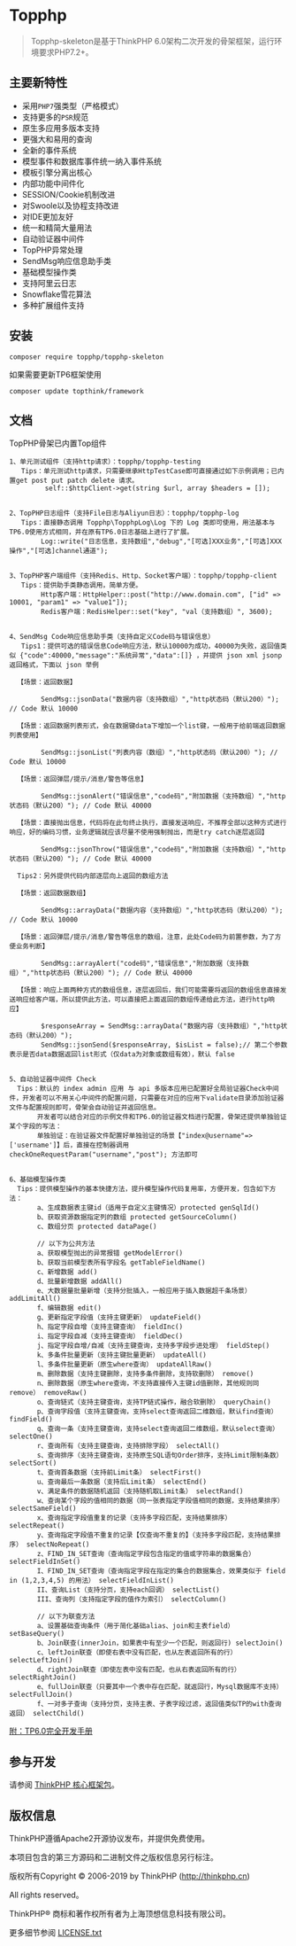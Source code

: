 Topphp
===============

> Topphp-skeleton是基于ThinkPHP 6.0架构二次开发的骨架框架，运行环境要求PHP7.2+。

## 主要新特性

* 采用`PHP7`强类型（严格模式）
* 支持更多的`PSR`规范
* 原生多应用多版本支持
* 更强大和易用的查询
* 全新的事件系统
* 模型事件和数据库事件统一纳入事件系统
* 模板引擎分离出核心
* 内部功能中间件化
* SESSION/Cookie机制改进
* 对Swoole以及协程支持改进
* 对IDE更加友好
* 统一和精简大量用法
* 自动验证器中间件
* TopPHP异常处理
* SendMsg响应信息助手类
* 基础模型操作类
* 支持阿里云日志
* Snowflake雪花算法
* 多种扩展组件支持

## 安装

~~~
composer require topphp/topphp-skeleton
~~~

如果需要更新TP6框架使用
~~~
composer update topthink/framework
~~~

## 文档
TopPHP骨架已内置Top组件
~~~
1、单元测试组件（支持http请求）：topphp/topphp-testing
   Tips：单元测试http请求，只需要继承HttpTestCase即可直接通过如下示例调用；已内置get post put patch delete 请求。
         self::$httpClient->get(string $url, array $headers = []);
         
         
2、TopPHP日志组件（支持File日志与Aliyun日志）：topphp/topphp-log
   Tips：直接静态调用 Topphp\TopphpLog\Log 下的 Log 类即可使用，用法基本与TP6.0使用方式相同，并在原有TP6.0日志基础上进行了扩展。
        Log::write("日志信息，支持数组","debug","[可选]XXX业务","[可选]XXX操作","[可选]channel通道");
        
        
3、TopPHP客户端组件（支持Redis、Http、Socket客户端）：topphp/topphp-client
   Tips：提供助手类静态调用，简单方便。
        Http客户端：HttpHelper::post("http://www.domain.com", ["id" => 10001, "param1" => "value1"]);
        Redis客户端：RedisHelper::set("key", "val（支持数组）", 3600);
        
        
4、SendMsg Code响应信息助手类（支持自定义Code码与错误信息）
   Tips1：提供可选的错误信息Code响应方法，默认10000为成功，40000为失败，返回值类似 {"code":40000,"message":"系统异常","data":[]} ，并提供 json xml jsonp 返回格式，下面以 json 举例
   
  【场景：返回数据】
  
        SendMsg::jsonData("数据内容（支持数组）","http状态码（默认200）"); // Code 默认 10000
        
  【场景：返回数据列表形式，会在数据键data下增加一个list键，一般用于给前端返回数据列表使用】
  
        SendMsg::jsonList("列表内容（数组）","http状态码（默认200）"); // Code 默认 10000
        
  【场景：返回弹层/提示/消息/警告等信息】
  
        SendMsg::jsonAlert("错误信息","code码","附加数据（支持数组）","http状态码（默认200）"); // Code 默认 40000
        
  【场景：直接抛出信息，代码将在此句终止执行，直接发送响应，不推荐全部以这种方式进行响应，好的编码习惯，业务逻辑就应该尽量不使用强制抛出，而是try catch逐层返回】
  
        SendMsg::jsonThrow("错误信息","code码","附加数据（支持数组）","http状态码（默认200）"); // Code 默认 40000
        
  Tips2：另外提供代码内部逐层向上返回的数组方法
  
  【场景：返回数据数组】
  
        SendMsg::arrayData("数据内容（支持数组）","http状态码（默认200）"); // Code 默认 10000
        
  【场景：返回弹层/提示/消息/警告等信息的数组，注意，此处Code码为前置参数，为了方便业务判断】
  
        SendMsg::arrayAlert("code码","错误信息","附加数据（支持数组）","http状态码（默认200）"); // Code 默认 40000
        
  【场景：响应上面两种方式的数组信息，逐层返回后，我们可能需要将返回的数组信息直接发送响应给客户端，所以提供此方法，可以直接把上面返回的数组传递给此方法，进行http响应】
  
        $responseArray = SendMsg::arrayData("数据内容（支持数组）","http状态码（默认200）");
        SendMsg::jsonSend($responseArray, $isList = false);// 第二个参数表示是否data数据返回list形式（仅data为对象或数组有效），默认 false
  
  
5、自动验证器中间件 Check
  Tips：默认的 index admin 应用 与 api 多版本应用已配置好全局验证器Check中间件，开发者可以不用关心中间件的配置问题，只需要在对应的应用下validate目录添加验证器文件与配置规则即可，骨架会自动验证并返回信息。
       开发者可以结合对应的示例文件和TP6.0的验证器文档进行配置，骨架还提供单独验证某个字段的写法：
       单独验证：在验证器文件配置好单独验证的场景【"index@username"=>['username']】后，直接在控制器调用 checkOneRequestParam("username","post"); 方法即可
       
       
6、基础模型操作类
  Tips：提供模型操作的基本快捷方法，提升模型操作代码复用率，方便开发，包含如下方法：
       a、生成数据表主键id（适用于自定义主键情况）protected genSqlId()
       b、获取资源数据指定列的数组 protected getSourceColumn()
       c、数组分页 protected dataPage()
       
       // 以下为公共方法
       a、获取模型抛出的异常报错 getModelError()
       b、获取当前模型表所有字段名 getTableFieldName()
       c、新增数据 add()
       d、批量新增数据 addAll()
       e、大数据量批量新增（支持分批插入，一般应用于插入数据超千条场景） addLimitAll()
       f、编辑数据 edit()
       g、更新指定字段值（支持主键更新） updateField()
       h、指定字段自增（支持主键查询） fieldInc()
       i、指定字段自减（支持主键查询） fieldDec()
       j、指定字段自增/自减（支持主键查询，支持多字段步进处理） fieldStep()
       k、多条件批量更新（支持主键批量更新） updateAll()
       l、多条件批量更新（原生where查询） updateAllRaw()
       m、删除数据（支持主键删除，支持多条件删除，支持软删除） remove()
       n、删除数据（原生where查询，不支持直接传入主键id值删除，其他规则同remove） removeRaw()
       o、查询链式（支持主键查询，支持TP链式操作，融合软删除） queryChain()
       p、查询字段值（支持主键查询，支持select查询返回二维数组，默认find查询） findField()
       q、查询一条（支持主键查询，支持select查询返回二维数组，默认select查询） selectOne()
       r、查询所有（支持主键查询，支持排除字段） selectAll()
       s、查询排序（支持主键查询，支持原生SQL语句Order排序，支持Limit限制条数） selectSort()
       t、查询首条数据（支持前Limit条） selectFirst()
       u、查询最后一条数据（支持后Limit条） selectEnd()
       v、满足条件的数据随机返回（支持随机取Limit条） selectRand()
       w、查询某个字段的值相同的数据（同一张表指定字段值相同的数据，支持结果排序） selectSameField()
       x、查询指定字段值重复的记录（支持多字段匹配，支持结果排序） selectRepeat()
       y、查询指定字段值不重复的记录【仅查询不重复的】（支持多字段匹配，支持结果排序） selectNoRepeat()
       z、FIND_IN_SET查询（查询指定字段包含指定的值或字符串的数据集合） selectFieldInSet()
       I、FIND_IN_SET查询（查询指定字段在指定的集合的数据集合，效果类似于 field in (1,2,3,4,5) 的用法） selectFieldInList()
       II、查询List（支持分页，支持each回调） selectList()
       III、查询列（支持指定字段的值作为索引） selectColumn()
       
       // 以下为联查方法
       a、设置基础查询条件（用于简化基础alias、join和主表field） setBaseQuery()
       b、Join联查(innerJoin，如果表中有至少一个匹配，则返回行) selectJoin()
       c、leftJoin联查（即使右表中没有匹配，也从左表返回所有的行） selectLeftJoin()
       d、rightJoin联查（即使左表中没有匹配，也从右表返回所有的行） selectRightJoin()
       e、fullJoin联查（只要其中一个表中存在匹配，就返回行，Mysql数据库不支持） selectFullJoin()
       f、一对多子查询（支持分页，支持主表、子表字段过滤，返回值类似TP的with查询返回） selectChild()
~~~

[附：TP6.0完全开发手册](https://www.kancloud.cn/manual/thinkphp6_0/content)

## 参与开发

请参阅 [ThinkPHP 核心框架包](https://github.com/top-think/framework)。

## 版权信息

ThinkPHP遵循Apache2开源协议发布，并提供免费使用。

本项目包含的第三方源码和二进制文件之版权信息另行标注。

版权所有Copyright © 2006-2019 by ThinkPHP (http://thinkphp.cn)

All rights reserved。

ThinkPHP® 商标和著作权所有者为上海顶想信息科技有限公司。

更多细节参阅 [LICENSE.txt](LICENSE.txt)
